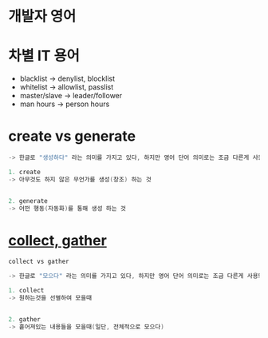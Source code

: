 # 개발자 영어

# 차별 IT 용어
* blacklist -> denylist, blocklist
* whitelist -> allowlist, passlist
* master/slave -> leader/follower
* man hours -> person hours

# create vs generate
```java
-> 한글로 "생성하다" 라는 의미를 가지고 있다, 하지만 영어 단어 의미로는 조금 다른게 사용되고 있다.  

1. create
-> 아무것도 하지 않은 무언가를 생성(창조) 하는 것


2. generate
-> 어떤 행동(자동화)를 통해 생성 하는 것

```


# [collect, gather](https://wikidiff.com/gather/collect)
```java
collect vs gather

-> 한글로 "모으다" 라는 의미를 가지고 있다, 하지만 영어 단어 의미로는 조금 다른게 사용되고 있다.  

1. collect
-> 원하는것을 선별하여 모을때 


2. gather
-> 흩어져있는 내용들을 모을때(일단, 전체적으로 모으다)

```
